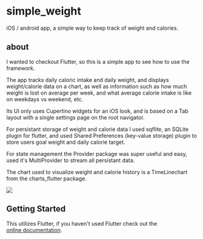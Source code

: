 # simple_weight

iOS / android app, a simple way to keep track of weight and calories. 

## about

I wanted to checkout Flutter, so this is a simple app to see how to use the framework.

The app tracks daily caloric intake and daily weight, and displays weight/calorie data on a chart, as well as information such as how much weight is lost on average per week, and what average calorie intake is like on weekdays vs weekend, etc.

Its UI only uses Cupertino widgets for an iOS look, and is based on a Tab layout with a single settings page on the root navigator.

For persistant storage of weight and calorie data I used sqflite, an SQLite plugin for flutter, and used Shared Preferences (key-value storage) plugin to store users goal weight and daily calorie target.

For state management the Provider package was super useful and easy, used it's MultiProvider to stream all persistant data.

The chart used to visualize weight and calorie history is a TimeLinechart from the charts_flutter package.


![](simpleweight_demo_gif.gif)


## Getting Started

This utilizes Flutter, if you haven't used Flutter check out the  
[online documentation](https://flutter.dev/docs).


